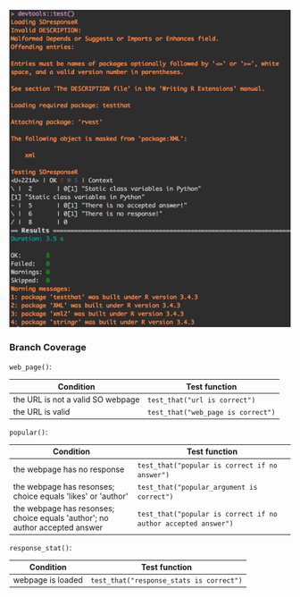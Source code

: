 ![](test_result.png)

### Branch Coverage    
   
`web_page()`:      

| Condition | Test function |
| --- | -------- |
| the URL is not a valid SO webpage | `test_that("url is correct")` |  
| the URL is valid | `test_that("web_page is correct")` | 
     
`popular()`:   
    
| Condition | Test function |
| --- | -------- |
| the webpage has no response | `test_that("popular is correct if no answer")` |  
| the webpage has resonses; choice equals 'likes' or 'author' | `test_that("popular_argument is correct")` |  
| the webpage has resonses; choice equals 'author'; no author accepted answer | `test_that("popular is correct if no author accepted answer")` | 
        
    
`response_stat()`:    
    
| Condition | Test function |
| --- | -------- |
| webpage is loaded | `test_that("response_stats is correct")` |  
